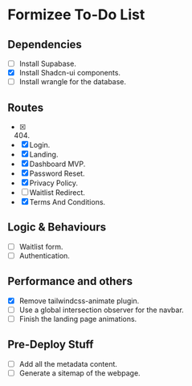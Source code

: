 # Formizee To-Do List

## Dependencies

- [ ] Install Supabase.
- [x] Install Shadcn-ui components.
- [ ] Install wrangle for the database.

## Routes

- [x] 404.
- [x] Login.
- [x] Landing.
- [x] Dashboard MVP.
- [x] Password Reset.
- [x] Privacy Policy.
- [ ] Waitlist Redirect.
- [x] Terms And Conditions.

## Logic & Behaviours

- [ ] Waitlist form.
- [ ] Authentication.

## Performance and others

- [x] Remove tailwindcss-animate plugin.
- [ ] Use a global intersection observer for the navbar.
- [ ] Finish the landing page animations.

## Pre-Deploy Stuff
- [ ] Add all the metadata content.
- [ ] Generate a sitemap of the webpage.
